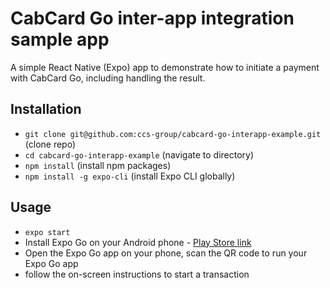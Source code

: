 # CabCard Go inter-app integration sample app

A simple React Native (Expo) app to demonstrate how to initiate a payment with CabCard Go, including handling the result.

## Installation

- `git clone git@github.com:ccs-group/cabcard-go-interapp-example.git` (clone repo)
- `cd cabcard-go-interapp-example` (navigate to directory)
- `npm install` (install npm packages)
- `npm install -g expo-cli` (install Expo CLI globally)

## Usage

- `expo start`
- Install Expo Go on your Android phone - [Play Store link](https://play.google.com/store/apps/details?id=host.exp.exponent)
- Open the Expo Go app on your phone, scan the QR code to run your Expo Go app
- follow the on-screen instructions to start a transaction
